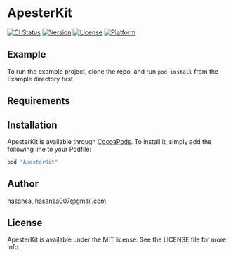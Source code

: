 # ApesterKit

[![CI Status](http://img.shields.io/travis/hasansa/ApesterKit.svg?style=flat)](https://travis-ci.org/hasansa/ApesterKit)
[![Version](https://img.shields.io/cocoapods/v/ApesterKit.svg?style=flat)](http://cocoapods.org/pods/ApesterKit)
[![License](https://img.shields.io/cocoapods/l/ApesterKit.svg?style=flat)](http://cocoapods.org/pods/ApesterKit)
[![Platform](https://img.shields.io/cocoapods/p/ApesterKit.svg?style=flat)](http://cocoapods.org/pods/ApesterKit)

## Example

To run the example project, clone the repo, and run `pod install` from the Example directory first.

## Requirements

## Installation

ApesterKit is available through [CocoaPods](http://cocoapods.org). To install
it, simply add the following line to your Podfile:

```ruby
pod "ApesterKit"
```

## Author

hasansa, hasansa007@gmail.com

## License

ApesterKit is available under the MIT license. See the LICENSE file for more info.
